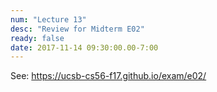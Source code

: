 ```yaml
---
num: "Lecture 13"
desc: "Review for Midterm E02"
ready: false
date: 2017-11-14 09:30:00.00-7:00
---
```


See: <https://ucsb-cs56-f17.github.io/exam/e02/>
